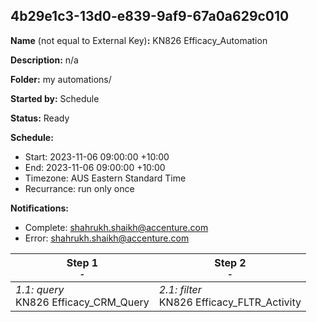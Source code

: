 ## 4b29e1c3-13d0-e839-9af9-67a0a629c010

**Name** (not equal to External Key)**:** KN826 Efficacy_Automation

**Description:** n/a

**Folder:** my automations/

**Started by:** Schedule

**Status:** Ready

**Schedule:**

* Start: 2023-11-06 09:00:00 +10:00
* End: 2023-11-06 09:00:00 +10:00
* Timezone: AUS Eastern Standard Time
* Recurrance: run only once

**Notifications:**

* Complete: shahrukh.shaikh@accenture.com
* Error: shahrukh.shaikh@accenture.com

| Step 1<br>_<small>-</small>_ | Step 2<br>_<small>-</small>_ |
| --- | --- |
| _1.1: query_<br>KN826 Efficacy_CRM_Query | _2.1: filter_<br>KN826 Efficacy_FLTR_Activity |
